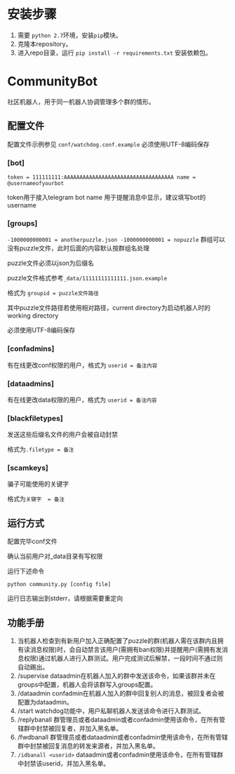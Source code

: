 # 安装步骤
1. 需要 `python 2.7`环境，安装`pip`模块。
1. 克隆本repository。
1. 进入repo目录，运行 `pip install -r requirements.txt` 安装依赖包。

# CommunityBot
社区机器人，用于同一机器人协调管理多个群的情形。
## 配置文件
配置文件示例参见 `conf/watchdog.conf.example`
必须使用UTF-8编码保存
### [bot]
`
token = 111111111:AAAAAAAAAAAAAAAAAAAAAAAAAAAAAAAAAAA
name = @usernameofyourbot
`

token用于接入telegram bot
name 用于提醒消息中显示，建议填写bot的username

### [groups]
`
-1000000000001 = anotherpuzzle.json
-1000000000001 = nopuzzle
`
群组可以没有puzzle文件，此时后面的内容默认按群组名处理

puzzle文件必须以json为后缀名

puzzle文件格式参考`_data/11111111111111.json.example`

格式为 `groupid = puzzle文件路径`

其中puzzle文件路径若使用相对路径，current directory为启动机器人时的working directory

必须使用UTF-8编码保存
### [confadmins]
有在线更改conf权限的用户，格式为 `userid = 备注内容`
### [dataadmins]
有在线更改data权限的用户，格式为 `userid = 备注内容`
### [blackfiletypes]
发送这些后缀名文件的用户会被自动封禁

格式为`.filetype = 备注`
### [scamkeys]
骗子可能使用的关键字

格式为`关键字  = 备注`
## 运行方式
配置完毕conf文件

确认当前用户对\_data目录有写权限

运行下述命令

`python community.py [config file]`

运行日志输出到stderr，请根据需要重定向
## 功能手册
1. 当机器人检查到有新用户加入正确配置了puzzle的群(机器人需在该群内且拥有读消息权限)时，会自动禁言该用户(需拥有ban权限)并提醒用户(需拥有发消息权限)通过机器人进行入群测试。用户完成测试后解禁，一段时间不通过则自动踢出。
1. /supervise dataadmin在机器人加入的群中发送该命令，如果该群并未在groups中配置，机器人会将该群写入groups配置。
1. /dataadmin confadmin在机器人加入的群中回复别人的消息，被回复者会被配置为dataadmin。
1. /start watchdog功能中，用户私聊机器人发送该命令进行入群测试。
1. /replybanall 群管理员或者dataadmin或者confadmin使用该命令，在所有管辖群中封禁被回复者，并加入黑名单。
1. /fwdbanall 群管理员或者dataadmin或者confadmin使用该命令，在所有管辖群中封禁被回复消息的转发来源者，并加入黑名单。
1. `/idbanall <userid>` dataadmin或者confadmin使用该命令，在所有管辖群中封禁该userid，并加入黑名单。
